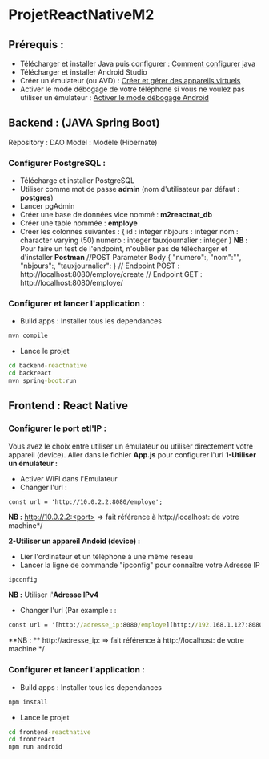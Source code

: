 # ProjetReactNativeM2
## Prérequis :
- Télécharger et installer Java puis configurer : [Comment configurer java](https://www.lemagit.fr/conseil/Bien-debuter-comment-parametrer-JAVA_HOME-dans-Windows)
- Télécharger et installer Android Studio
- Créer un émulateur (ou AVD) : [Créer et gérer des appareils virtuels](https://developer.android.com/studio/run/managing-avds?hl=fr)
- Activer le mode débogage de votre téléphone si vous ne voulez pas utiliser un émulateur : [Activer le mode débogage Android](https://developer.android.com/codelabs/basic-android-kotlin-training-run-on-mobile-device?hl=fr#0)

## Backend : (JAVA Spring Boot)
Repository : DAO
Model : Modèle (Hibernate)
### Configurer PostgreSQL :
- Télécharge et installer PostgreSQL
- Utiliser comme mot de passe **admin** (nom d'utilisateur par défaut : **postgres**)
- Lancer pgAdmin
- Créer une base de données vice nommé : **m2reactnat_db**
- Créer une table nommée : **employe**
- Créer les colonnes suivantes : {
  id : integer
  nbjours : integer
  nom : character varying (50)
  numero : integer
  tauxjournalier : integer
}
**NB :** Pour faire un test de l'endpoint, n'oublier pas de télécharger et d'installer **Postman**
//POST Parameter Body
{
    "numero":,
    "nom":"",
    "nbjours":,
    "tauxjournalier":
}
// Endpoint POST : http://localhost:8080/employe/create
// Endpoint GET : http://localhost:8080/employe/

### Configurer et lancer l'application :
- Build apps : Installer tous les dependances
```cmd
mvn compile
```

- Lance le projet
```cmd
cd backend-reactnative
cd backreact
mvn spring-boot:run
```

## Frontend : React Native
### Configurer le port etl'IP :
Vous avez le choix entre utiliser un émulateur ou utiliser directement votre appareil (device).
Aller dans le fichier **App.js** pour configurer l'url
**1-Utiliser un émulateur :** 
- Activer WIFI dans l'Emulateur
- Changer l'url :
```
const url = 'http://10.0.2.2:8080/employe';
```
**NB :** http://10.0.2.2:<port> => fait référence à http://localhost:<port> de votre machine*/

**2-Utiliser un appareil Andoid (device) :**
- Lier l'ordinateur et un téléphone à une même réseau
- Lancer la ligne de commande "ipconfig" pour connaître votre Adresse IP
```cmd
ipconfig
```
**NB :** Utiliser l'**Adresse IPv4**

- Changer l'url (Par example : :
```cmd
const url = '[http://adresse_ip:8080/employe](http://192.168.1.127:8080/employe)';
```
**NB : ** http://adresse_ip:<port> => fait référence à http://localhost:<port> de votre machine */

### Configurer et lancer l'application :
- Build apps : Installer tous les dependances
```cmd
npm install
```

- Lance le projet
```cmd
cd frontend-reactnative
cd frontreact
npm run android
```
